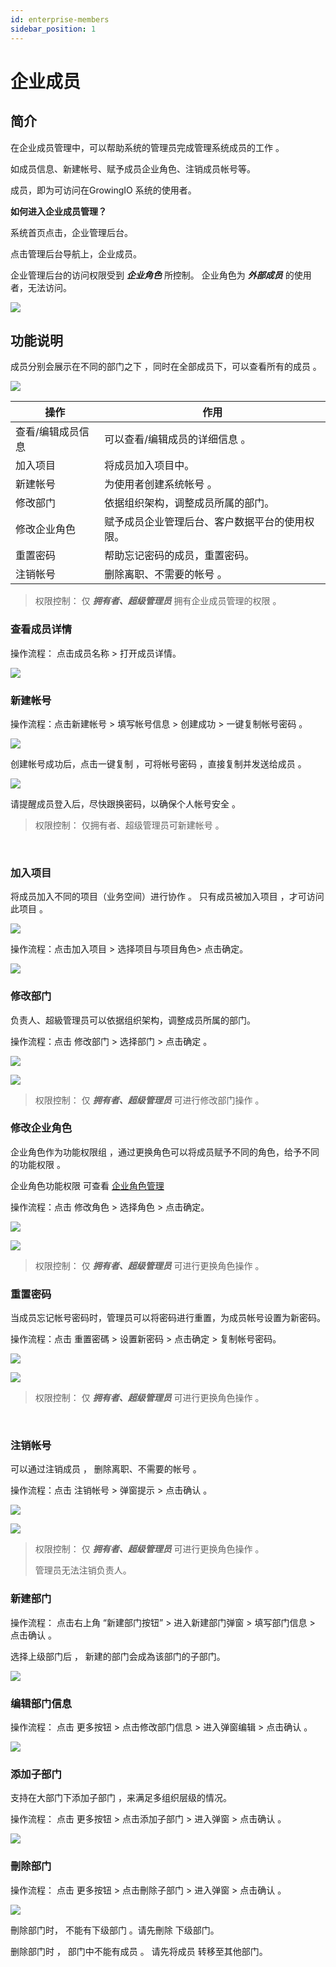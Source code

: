```yaml
---
id: enterprise-members
sidebar_position: 1
---
```


# 企业成员

## 简介[](#jian-jie)

在企业成员管理中，可以帮助系统的管理员完成管理系统成员的工作 。

如成员信息、新建帐号、赋予成员企业角色、注销成员帐号等。

成员，即为可访问在GrowingIO 系统的使用者。

**如何进入企业成员管理？**

系统首页点击，企业管理后台。

点击管理后台导航上，企业成员。

企业管理后台的访问权限受到 **_企业角色_** 所控制。 企业角色为 _**外部成员**_ 的使用者，无法访问。

![](/img/assets-M2qbZInaXgdm8kkNosp-MkH8JmCRRdDC7XDz6jq-MkH8TgQiwqcDpNUo4RYimage.png)


## 功能说明[](#gong-neng-shuo-ming)

成员分别会展示在不同的部门之下 ，同时在全部成员下，可以查看所有的成员 。

![](/img/assets-M2qbZInaXgdm8kkNosp-MkH8JmCRRdDC7XDz6jq-MkH8_vLt-_9zeRRwv6Rimage.png)

| 操作  | 作用  |
| --- | --- |
| 查看/编辑成员信息 | 可以查看/编辑成员的详细信息 。 |
| 加入项目 | 将成员加入项目中。 |
| 新建帐号 | 为使用者创建系统帐号 。 |
| 修改部门 | 依据组织架构，调整成员所属的部门。 |
| 修改企业角色 | 赋予成员企业管理后台、客户数据平台的使用权限。 |
| 重置密码 | 帮助忘记密码的成员，重置密码。 |
| 注销帐号 | 删除离职、不需要的帐号 。 |

> 权限控制： 仅 **_拥有者、超级管理员_** 拥有企业成员管理的权限 。

### 查看成员详情[](#cha-kan-cheng-yuan-xiang-qing)

操作流程： 点击成员名称 \> 打开成员详情。

![](/img/assets-M2qbZInaXgdm8kkNosp-MkH8JmCRRdDC7XDz6jq-MkH8gtSHlN3uRBR8uEDimage.png)


### 新建帐号[](#xin-jian-zhang-hao)

操作流程：点击新建帐号 > 填写帐号信息 > 创建成功 \> 一键复制帐号密码 。

![](/img/assets-M2qbZInaXgdm8kkNosp-MkH8JmCRRdDC7XDz6jq-MkH8mytdIAJ3OjYwsIUimage.png)

创建帐号成功后，点击一键复制 ，可将帐号密码 ，直接复制并发送给成员 。

![](/img/assets-M2qbZInaXgdm8kkNosp-MMJhSmMmG_QdReUwm_p-MMJtD-IDJ80FMUE7psd%E8%9E%A2%E5%B9%95%E6%88%AA%E5%9C%96%202020-11-17%20%E4%B8%8B%E5%8D%882.29.10.png)

请提醒成员登入后，尽快跟换密码，以确保个人帐号安全 。

> 权限控制： 仅拥有者、超级管理员可新建帐号 。

​
### 加入项目[](#jia-ru-xiang-mu)

将成员加入不同的项目（业务空间）进行协作 。 只有成员被加入项目 ，才可访问此项目 。

![](/img/assets-M2qbZInaXgdm8kkNosp-MkH8JmCRRdDC7XDz6jq-MkH8tmDuvsu3G5OqCFQimage.png)

操作流程：点击加入项目 > 选择项目与项目角色\> 点击确定。

![](/img/assets-M2qbZInaXgdm8kkNosp-MkH8JmCRRdDC7XDz6jq-MkH8zgYbJr5xpExXi-Mimage.png)


### 修改部门[](#xiu-gai-bu-men)

负责人、超級管理员可以依据组织架构，调整成员所属的部门。

操作流程：点击 修改部门 > 选择部门 \> 点击确定 。

![](/img/assets-M2qbZInaXgdm8kkNosp-MkH8JmCRRdDC7XDz6jq-MkH95jdlciykHOmJ3t2image.png)

![](/img/assets-M2qbZInaXgdm8kkNosp-MkH8JmCRRdDC7XDz6jq-MkH9BY4J-Pq-yRY5ydzimage.png)

> 权限控制： 仅 **_拥有者、超级管理员_** 可进行修改部门操作 。


### 修改企业角色[](#xiu-gai-qi-ye-jiao-se)

企业角色作为功能权限组 ，通过更换角色可以将成员赋予不同的角色，给予不同的功能权限 。

企业角色功能权限 可查看 [企业角色管理](https://app.gitbook.com/@growingio/s/op/~/drafts/-MMJim2GVpuV58hGsbBE/v/v20201200/product-manual/qi-ye-guan-li-hou-tai/role-manage/@drafts) ​

操作流程：点击 修改角色 > 选择角色 \> 点击确定。

![](/img/assets-M2qbZInaXgdm8kkNosp-MkH8JmCRRdDC7XDz6jq-MkH9Hy02wiO4hqIrLNDimage.png)

![](/img/assets-M2qbZInaXgdm8kkNosp-MkH8JmCRRdDC7XDz6jq-MkH9NWaT2AW1n5UHVNrimage.png)

> 权限控制： 仅 **_拥有者、超级管理员_** 可进行更换角色操作 。
​

### 重置密码[](#zhong-zhi-mi-ma)

当成员忘记帐号密码时，管理员可以将密码进行重置，为成员帐号设置为新密码。

操作流程：点击 重置密碼 > 设置新密码 > 点击确定 \> 复制帐号密码。

![](/img/assets-M2qbZInaXgdm8kkNosp-MkH8JmCRRdDC7XDz6jq-MkH9Tphympav0ioLTBEimage.png)

![](/img/assets-M2qbZInaXgdm8kkNosp-MkH8JmCRRdDC7XDz6jq-MkH9ZLioobKchSeRXc5image.png)

> 权限控制： 仅 **_拥有者、超级管理员_** 可进行更换角色操作 。

​
### 注销帐号[](#zhu-xiao-zhang-hao)

可以通过注销成员 ， 删除离职、不需要的帐号 。

操作流程：点击 注销帐号 > 弹窗提示 \> 点击确认 。

![](/img/assets-M2qbZInaXgdm8kkNosp-MkH8JmCRRdDC7XDz6jq-MkH9dVGgZ8d81KYMu3Simage.png)

![](/img/assets-M2qbZInaXgdm8kkNosp-MkH8JmCRRdDC7XDz6jq-MkH9jGLyHvPtdNHDV3Iimage.png)

> 权限控制： 仅 **_拥有者、超级管理员_** 可进行更换角色操作 。
> 
> 管理员无法注销负责人。


### 新建部门[](#xin-jian-bu-men)

操作流程： 点击右上角 “新建部门按钮” > 进入新建部门弹窗 > 填写部门信息 \> 点击确认 。

选择上级部门后 ， 新建的部门会成為该部门的子部门。

![](/img/assets-M2qbZInaXgdm8kkNosp-MkH9vrE1ULhGxnR_i_I-MkHA5vxuUtBftGkg-y_image.png)


### 编辑部门信息[](#bian-ji-bu-men-xin-xi)

操作流程： 点击 更多按钮 > 点击修改部门信息 > 进入弹窗编辑 \> 点击确认 。

![](/img/assets-M2qbZInaXgdm8kkNosp-MkH9vrE1ULhGxnR_i_I-MkHABUnPH0yNHIRRkvwimage.png)


### 添加子部门[](#tian-jia-zi-bu-men)

支持在大部门下添加子部门 ，来满足多组织层级的情况。

操作流程： 点击 更多按钮 > 点击添加子部门 > 进入弹窗 \> 点击确认 。

![](/img/assets-M2qbZInaXgdm8kkNosp-MkH9vrE1ULhGxnR_i_I-MkHAFLII3kICJEAcmPkimage.png)


### 刪除部门[](#shan-chu-bu-men)

操作流程： 点击 更多按钮 > 点击刪除子部门 > 进入弹窗 \> 点击确认 。

![](/img/assets-M2qbZInaXgdm8kkNosp-MkH9vrE1ULhGxnR_i_I-MkHAK88-WE4uvHmZVl3image.png)

刪除部门时， 不能有下级部门 。请先刪除 下级部门。

删除部门时 ， 部门中不能有成员 。 请先将成员 转移至其他部门。
